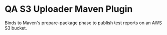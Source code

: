 # QA S3 Uploader Maven Plugin

Binds to Maven's prepare-package phase to publish test reports on
an AWS S3 bucket.
